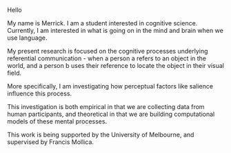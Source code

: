 Hello

My name is Merrick. I am a student interested in cognitive science. Currently, I am interested in what is going on in the mind and brain when we use language. 

  My present research is focused on the cognitive processes underlying referential communication - when a person a refers to an object in the world, and a person b uses their reference to locate the object in their visual field. 

  More specifically, I am investigating how perceptual factors like salience influence this process. 

  This investigation is both empirical in that we are collecting data from human participants, and theoretical in that we are building computational models of these mental processes. 

  This work is being supported by the University of Melbourne, and supervised by Francis Mollica. 

<!---
merrickgiles/merrickgiles is a ✨ special ✨ repository because its `README.md` (this file) appears on your GitHub profile.
You can click the Preview link to take a look at your changes.
--->

